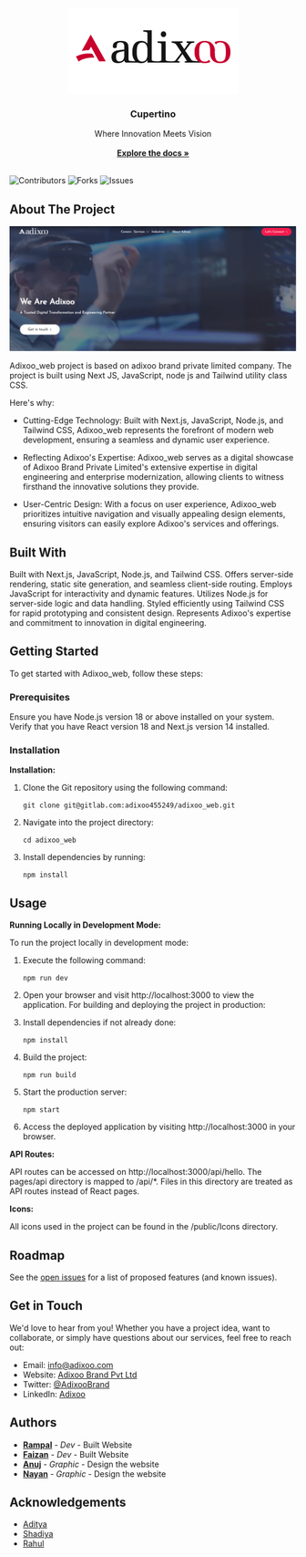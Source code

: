 <br/>
<p align="center">
  <a href="https://github.com/Adixoo-Brand/adixoo-web">
    <img src="/Adixoo-logo.png" alt="Logo" width="auto" height="auto">
  </a>

  <h3 align="center">Cupertino</h3>

  <p align="center">
    Where Innovation Meets Vision
    <br/>
    <br/>
    <a href="https://github.com/Adixoo-Brand/adixoo-web"><strong>Explore the docs »</strong></a>
    <br/>
    <br/>
  </p>
</p>

![Contributors](https://img.shields.io/github/contributors/Adixoo-Brand/adixoo-web?color=dark-green) ![Forks](https://img.shields.io/github/forks/Adixoo-Brand/adixoo-web?style=social) ![Issues](https://img.shields.io/github/issues/Adixoo-Brand/adixoo-web) 

## About The Project

![Screen Shot](/Home.png)

Adixoo_web project is based on adixoo brand private limited company. The project is built using Next JS, JavaScript, node js and Tailwind utility class CSS.

Here's why:

- Cutting-Edge Technology: Built with Next.js, JavaScript, Node.js, and Tailwind CSS, Adixoo_web represents the forefront of modern web development, ensuring a seamless and dynamic user experience.

- Reflecting Adixoo's Expertise: Adixoo_web serves as a digital showcase of Adixoo Brand Private Limited's extensive expertise in digital engineering and enterprise modernization, allowing clients to witness firsthand the innovative solutions they provide.

- User-Centric Design: With a focus on user experience, Adixoo_web prioritizes intuitive navigation and visually appealing design elements, ensuring visitors can easily explore Adixoo's services and offerings.

## Built With

Built with Next.js, JavaScript, Node.js, and Tailwind CSS.
Offers server-side rendering, static site generation, and seamless client-side routing.
Employs JavaScript for interactivity and dynamic features.
Utilizes Node.js for server-side logic and data handling.
Styled efficiently using Tailwind CSS for rapid prototyping and consistent design.
Represents Adixoo's expertise and commitment to innovation in digital engineering.

## Getting Started

To get started with Adixoo_web, follow these steps:

### Prerequisites

Ensure you have Node.js version 18 or above installed on your system.
Verify that you have React version 18 and Next.js version 14 installed.

### Installation

**Installation:**

1. Clone the Git repository using the following command:
   ```
   git clone git@gitlab.com:adixoo455249/adixoo_web.git
   ```

2. Navigate into the project directory:
   ```
   cd adixoo_web
   ```

3. Install dependencies by running:
   ```
   npm install
   ```

## Usage

**Running Locally in Development Mode:**

To run the project locally in development mode:

1. Execute the following command:
   ```
   npm run dev
   ```

2. Open your browser and visit http://localhost:3000 to view the application.
For building and deploying the project in production:

1. Install dependencies if not already done:
   ```
   npm install
   ```

2. Build the project:
   ```
   npm run build
   ```

3. Start the production server:
   ```
   npm start
   ```

4. Access the deployed application by visiting http://localhost:3000 in your browser.

**API Routes:**

API routes can be accessed on http://localhost:3000/api/hello. The pages/api directory is mapped to /api/*. Files in this directory are treated as API routes instead of React pages.

**Icons:**

All icons used in the project can be found in the /public/Icons directory.

## Roadmap

See the [open issues](https://github.com/Adixoo-Brand/adixoo-web/issues) for a list of proposed features (and known issues).

## Get in Touch

We'd love to hear from you! Whether you have a project idea, want to collaborate, or simply have questions about our services, feel free to reach out:

- Email: info@adixoo.com
- Website: [Adixoo Brand Pvt Ltd](https://adixoo.com/)
- Twitter: [@AdixooBrand](https://x.xom/AdixooBrand)
- LinkedIn: [Adixoo](https://www.linkedin.com/company/adixoo)

## Authors

* **[Rampal](https://github.com/)** - *Dev* - Built Website
* **[Faizan](https://github.com/)** - *Dev* - Built Website
* **[Anuj](https://github.com/)** - *Graphic* - Design the website
* **[Nayan](https://github.com/)** - *Graphic* - Design the website

## Acknowledgements

* [Aditya](https://github.com/)
* [Shadiya](https://github.com/)
* [Rahul](https://github.com/)
